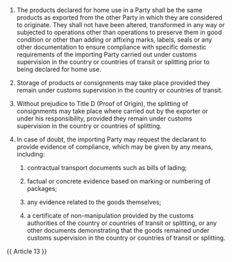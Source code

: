 1. The products declared for home use in a Party shall be the same products as exported from the other Party in which they are considered to originate. They shall not have been altered, transformed in any way or subjected to operations other than operations to preserve them in good condition or other than adding or affixing marks, labels, seals or any other documentation to ensure compliance with specific domestic requirements of the importing Party carried out under customs supervision in the country or countries of transit or splitting prior to being declared for home use.

2. Storage of products or consignments may take place provided they remain under customs supervision in the country or countries of transit.

3. Without prejudice to Title D (Proof of Origin), the splitting of consignments may take place where carried out by the exporter or under his responsibility, provided they remain under customs supervision in the country or countries of splitting.

4. In case of doubt, the importing Party may request the declarant to provide evidence of compliance, which may be given by any means, including:

    1. contractual transport documents such as bills of lading;

    2. factual or concrete evidence based on marking or numbering of packages;

    3. any evidence related to the goods themselves;

    4. a certificate of non-manipulation provided by the customs authorities of the country or countries of transit or splitting, or any other documents demonstrating that the goods remained under customs supervision in the country or countries of transit or splitting.

{{ Article 13 }}
